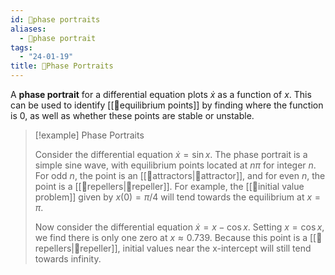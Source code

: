 ```yaml
---
id: 📕phase portraits
aliases:
  - 📕phase portrait
tags:
  - "24-01-19"
title: 📕Phase Portraits
---
```


A **phase portrait** for a differential equation plots $\dot{x}$ as a function of $x$. This can be used to identify [[📘equilibrium points]] by finding where the function is $0$, as well as whether these points are stable or unstable.  

> [!example] Phase Portraits
>
> Consider the differential equation $\dot{x}=\sin x$. The phase portrait is a simple sine wave, with equilibrium points located at $n\pi$ for integer $n$. For odd $n$, the point is an [[📘attractors|📘attractor]], and for even $n$, the point is a [[📘repellers|📘repeller]]. For example, the [[📘initial value problem]] given by $x(0)=\pi/4$ will tend towards the equilibrium at $x=\pi$. 
>
> Now consider the differential equation $\dot{x}=x-\cos x$. Setting $x=\cos x$, we find there is only one zero at $x\approx 0.739$. Because this point is a [[📘repellers|📘repeller]], initial values near the x-intercept will still tend towards infinity. 
